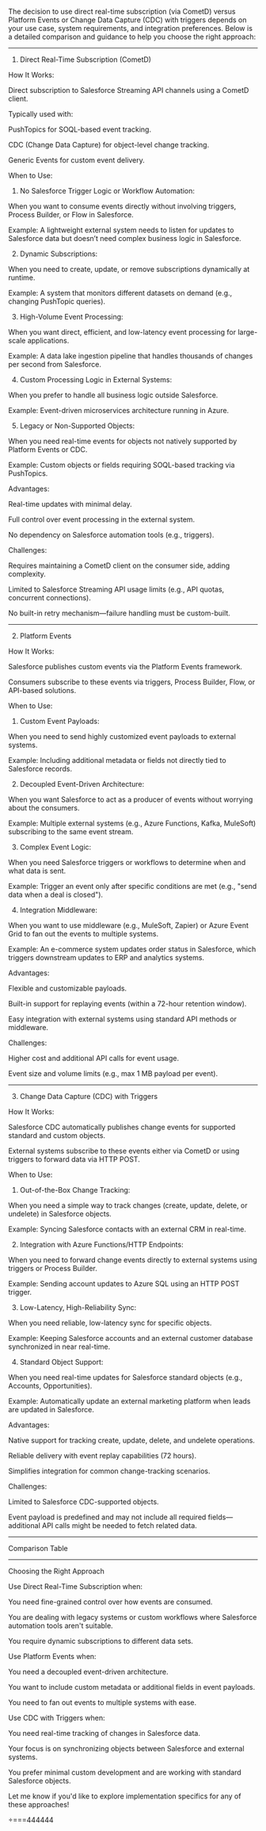 The decision to use direct real-time subscription (via CometD) versus Platform Events or Change Data Capture (CDC) with triggers depends on your use case, system requirements, and integration preferences. Below is a detailed comparison and guidance to help you choose the right approach:


---

1. Direct Real-Time Subscription (CometD)

How It Works:

Direct subscription to Salesforce Streaming API channels using a CometD client.

Typically used with:

PushTopics for SOQL-based event tracking.

CDC (Change Data Capture) for object-level change tracking.

Generic Events for custom event delivery.



When to Use:

1. No Salesforce Trigger Logic or Workflow Automation:

When you want to consume events directly without involving triggers, Process Builder, or Flow in Salesforce.

Example: A lightweight external system needs to listen for updates to Salesforce data but doesn’t need complex business logic in Salesforce.



2. Dynamic Subscriptions:

When you need to create, update, or remove subscriptions dynamically at runtime.

Example: A system that monitors different datasets on demand (e.g., changing PushTopic queries).



3. High-Volume Event Processing:

When you want direct, efficient, and low-latency event processing for large-scale applications.

Example: A data lake ingestion pipeline that handles thousands of changes per second from Salesforce.



4. Custom Processing Logic in External Systems:

When you prefer to handle all business logic outside Salesforce.

Example: Event-driven microservices architecture running in Azure.



5. Legacy or Non-Supported Objects:

When you need real-time events for objects not natively supported by Platform Events or CDC.

Example: Custom objects or fields requiring SOQL-based tracking via PushTopics.




Advantages:

Real-time updates with minimal delay.

Full control over event processing in the external system.

No dependency on Salesforce automation tools (e.g., triggers).


Challenges:

Requires maintaining a CometD client on the consumer side, adding complexity.

Limited to Salesforce Streaming API usage limits (e.g., API quotas, concurrent connections).

No built-in retry mechanism—failure handling must be custom-built.



---

2. Platform Events

How It Works:

Salesforce publishes custom events via the Platform Events framework.

Consumers subscribe to these events via triggers, Process Builder, Flow, or API-based solutions.


When to Use:

1. Custom Event Payloads:

When you need to send highly customized event payloads to external systems.

Example: Including additional metadata or fields not directly tied to Salesforce records.



2. Decoupled Event-Driven Architecture:

When you want Salesforce to act as a producer of events without worrying about the consumers.

Example: Multiple external systems (e.g., Azure Functions, Kafka, MuleSoft) subscribing to the same event stream.



3. Complex Event Logic:

When you need Salesforce triggers or workflows to determine when and what data is sent.

Example: Trigger an event only after specific conditions are met (e.g., "send data when a deal is closed").



4. Integration Middleware:

When you want to use middleware (e.g., MuleSoft, Zapier) or Azure Event Grid to fan out the events to multiple systems.

Example: An e-commerce system updates order status in Salesforce, which triggers downstream updates to ERP and analytics systems.




Advantages:

Flexible and customizable payloads.

Built-in support for replaying events (within a 72-hour retention window).

Easy integration with external systems using standard API methods or middleware.


Challenges:

Higher cost and additional API calls for event usage.

Event size and volume limits (e.g., max 1 MB payload per event).



---

3. Change Data Capture (CDC) with Triggers

How It Works:

Salesforce CDC automatically publishes change events for supported standard and custom objects.

External systems subscribe to these events either via CometD or using triggers to forward data via HTTP POST.


When to Use:

1. Out-of-the-Box Change Tracking:

When you need a simple way to track changes (create, update, delete, or undelete) in Salesforce objects.

Example: Syncing Salesforce contacts with an external CRM in real-time.



2. Integration with Azure Functions/HTTP Endpoints:

When you need to forward change events directly to external systems using triggers or Process Builder.

Example: Sending account updates to Azure SQL using an HTTP POST trigger.



3. Low-Latency, High-Reliability Sync:

When you need reliable, low-latency sync for specific objects.

Example: Keeping Salesforce accounts and an external customer database synchronized in near real-time.



4. Standard Object Support:

When you need real-time updates for Salesforce standard objects (e.g., Accounts, Opportunities).

Example: Automatically update an external marketing platform when leads are updated in Salesforce.




Advantages:

Native support for tracking create, update, delete, and undelete operations.

Reliable delivery with event replay capabilities (72 hours).

Simplifies integration for common change-tracking scenarios.


Challenges:

Limited to Salesforce CDC-supported objects.

Event payload is predefined and may not include all required fields—additional API calls might be needed to fetch related data.



---

Comparison Table


---

Choosing the Right Approach

Use Direct Real-Time Subscription when:

You need fine-grained control over how events are consumed.

You are dealing with legacy systems or custom workflows where Salesforce automation tools aren't suitable.

You require dynamic subscriptions to different data sets.


Use Platform Events when:

You need a decoupled event-driven architecture.

You want to include custom metadata or additional fields in event payloads.

You need to fan out events to multiple systems with ease.


Use CDC with Triggers when:

You need real-time tracking of changes in Salesforce data.

Your focus is on synchronizing objects between Salesforce and external systems.

You prefer minimal custom development and are working with standard Salesforce objects.


Let me know if you'd like to explore implementation specifics for any of these approaches!



÷===444444

